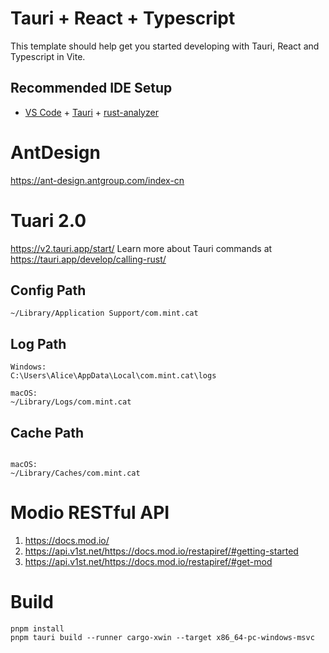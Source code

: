 # Tauri + React + Typescript

This template should help get you started developing with Tauri, React and Typescript in Vite.

## Recommended IDE Setup

- [VS Code](https://code.visualstudio.com/) + [Tauri](https://marketplace.visualstudio.com/items?itemName=tauri-apps.tauri-vscode) + [rust-analyzer](https://marketplace.visualstudio.com/items?itemName=rust-lang.rust-analyzer)

# AntDesign

https://ant-design.antgroup.com/index-cn

# Tuari 2.0

https://v2.tauri.app/start/
Learn more about Tauri commands at https://tauri.app/develop/calling-rust/

## Config Path
```
~/Library/Application Support/com.mint.cat
```

## Log Path
```
Windows: 
C:\Users\Alice\AppData\Local\com.mint.cat\logs

macOS:
~/Library/Logs/com.mint.cat
```

## Cache Path
```

macOS:
~/Library/Caches/com.mint.cat
```

# Modio RESTful API

1. https://docs.mod.io/
2. https://api.v1st.net/https://docs.mod.io/restapiref/#getting-started
3. https://api.v1st.net/https://docs.mod.io/restapiref/#get-mod

# Build

```
pnpm install 
pnpm tauri build --runner cargo-xwin --target x86_64-pc-windows-msvc
 ```